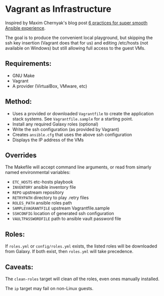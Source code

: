# Vagrant as Infrastructure

Inspired by Maxim Chernyak's blog post [6 practices for super smooth Ansible experience](http://hakunin.com/six-ansible-practices).

The goal is to produce the convenient local playground, but skipping the ssh key insertion (Vagrant does that for us) and editing /etc/hosts (not available on Windows) but still allowing full access to the guest VMs.

## Requirements:

* GNU Make
* Vagrant
* A provider (VirtualBox, VMware, etc)

## Method:

* Uses a provided or downloaded `Vagrantfile` to create the application stack systems.
  See `Vagrantfile.sample` for a starting point.
* Install any required Galaxy roles (optional)
* Write the ssh configuration (as provided by Vagrant)
* Creates `ansible.cfg` that uses the above ssh configuration
* Displays the IP address of the VMs

## Overrides

The Makefile will accept command line arguments, or read from simarly named
environmental variables:

* `ETC_HOSTS` etc-hosts playbook
* `INVENTORY` ansible inventory file
* `REPO` upstream repository
* `RETRYPATH` directory to play .retry files
* `ROLES_PATH` ansible roles path
* `SAMPLEVAGRANTFILE` upstream Vagrantfile.sample
* `SSHCONFIG` location of generated ssh configuration
* `VAULTPASSWORDFILE` path to ansible vault password file

## Roles:

If `roles.yml` or `config/roles.yml` exists, the listed roles will be downloaded from Galaxy. If both exist, then `roles.yml` will take precedence.

## Caveats:

The `clean-roles` target will clean _all_ the roles, even ones manually installed.

The `ip` target may fail on non-Linux guests.
